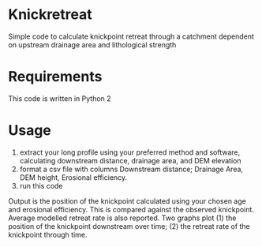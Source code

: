 # Knickretreat
Simple code to calculate knickpoint retreat through a catchment dependent on upstream drainage area and lithological strength

# Requirements
This code is written in Python 2

# Usage
1. extract your long profile using your preferred method and software, calculating downstream distance, drainage area, and DEM elevation
2. format a csv file with columns Downstream distance; Drainage Area, DEM height, Erosional efficiency.
3. run this code

Output is the position of the knickpoint calculated using your chosen age and erosional efficiency. This is compared against the observed knickpoint. Average modelled retreat rate is also reported.
Two graphs plot (1) the position of the knickpoint downstream over time; (2) the retreat rate of the knickpoint through time.
